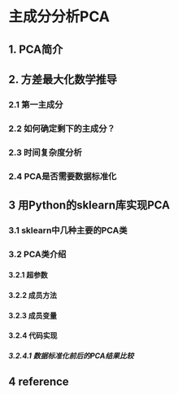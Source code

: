# 主成分分析PCA

## 1. PCA简介

## 2. 方差最大化数学推导

### 2.1 第一主成分

### 2.2 如何确定剩下的主成分？

### 2.3 时间复杂度分析

### 2.4 PCA是否需要数据标准化

## 3 用Python的sklearn库实现PCA

### 3.1 sklearn中几种主要的PCA类

### 3.2 PCA类介绍

#### 3.2.1 超参数

#### 3.2.2 成员方法

#### 3.2.3 成员变量

#### 3.2.4 代码实现

##### 3.2.4.1 数据标准化前后的PCA结果比较

## 4 reference